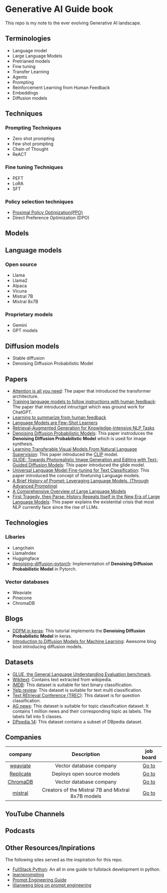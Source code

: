 # Generative AI Guide book

This repo is my note to the ever evolving Generative AI landscape.

## Terminologies
- Language model
- Large Language Models
- Pretrianed models
- Fine tuning
- Transfer Learning
- Agents
- Prompting
- Reinforcement Learning from Human Feedback
- Embeddings
- Diffusion models
  
## Techniques

### Prompting Techniques
- Zero shot prompting
- Few shot prompting
- Chain of Thought
- ReACT

### Fine tuning Techniques
- PEFT
- LoRA
- SFT

### Policy selection techniques
- [Proximal Policy Optimization(PPO)](https://en.wikipedia.org/wiki/Proximal_Policy_Optimization)
- Direct Preference Optimization (DPO)

## Models
## Language models

### Open source
- Llama
- Llama2
- Alpaca
- Vicuna
- Mistral 7B
- Mixtral 8x7B

### Proprietary models
- Gemini
- GPT models

## Diffusion models
- Stable diffusion
- Denoising Diffusion Probabilistic Model

## Papers

- [Attention is all you need](https://arxiv.org/abs/1706.03762): The paper that introduced the transformer architecture.
- [Training language models to follow instructions with human feedback](https://arxiv.org/abs/2203.02155): The paper that introduced intructgpt which was ground work for ChatGPT.
- [Learning to summarize from human feedback](https://arxiv.org/abs/2009.01325)
- [Language Models are Few-Shot Learners](https://arxiv.org/abs/2005.14165)
- [Retrieval-Augmented Generation for Knowledge-Intensive NLP Tasks](https://arxiv.org/abs/2005.11401)
- [Denoising Diffusion Probabilistic Models](https://arxiv.org/abs/2006.11239): This paper instroduces the **Denoising Diffusion Probabilistic Model** which is used for image synthesis.
- [Learning Transferable Visual Models From Natural Language Supervision](https://arxiv.org/abs/2103.00020): This paper introduced the [CLIP](https://openai.com/research/clip) model.
- [GLIDE: Towards Photorealistic Image Generation and Editing with Text-Guided Diffusion Models](https://arxiv.org/abs/2112.10741): This paper introduced the glide model.
- [Universal Language Model Fine-tuning for Text Classification](https://arxiv.org/abs/1801.06146): This paper introduced the concept of finetuning Language models.
- [A Brief History of Prompt: Leveraging Language Models. (Through Advanced Prompting)](https://arxiv.org/abs/2310.04438)
- [A Comprehensive Overview of Large Language Models](https://arxiv.org/abs/2307.06435)
- [First Tragedy, then Parse: History Repeats Itself in the New Era of Large Language Models](https://arxiv.org/abs/2311.05020): This paper explains the existential crisis that most NLP currently face since the rise of LLMs.

## Technologies

### Libaries
- Langchain
- LlamaIndex
- Huggingface
- [denoising-diffusion-pytorch](https://github.com/lucidrains/denoising-diffusion-pytorch): Implementation of **Denoising Diffusion Probabilistic Model**  in Pytorch.

### Vector databases
- Weaviate
- Pinecone
- ChromaDB

## Blogs
- [DDPM in keras](https://keras.io/examples/generative/ddpm/): This tutorial implements the **Denoising Diffusion Probabilistic Model** in keras.
- [Introduction to Diffusion Models for Machine Learning](https://www.assemblyai.com/blog/diffusion-models-for-machine-learning-introduction/): Awesome blog bost introducing diffusion models.

## Datasets
- [GLUE, the General Language Understanding Evaluation benchmark](https://huggingface.co/datasets/glue).
- [Wikitext](https://huggingface.co/datasets/wikitext): Contains text extracted from wikipedia.
- [IMDB](https://huggingface.co/datasets/imdb): This dataset is suitable for text binary classification.
- [Yelp review](https://huggingface.co/datasets/yelp_review_full): This dataset is suitable for text multi classification.
- [Text REtrieval Conference (TREC)](https://huggingface.co/datasets/trec): This dataset is for question classification.
- [AG news](https://huggingface.co/datasets/ag_news): This dataset is suitable for topic classification dataset. It contains 1 million news and their corresponding topic as labels. The labels fall into 5 classes.
-  [DPpedia 14](https://huggingface.co/datasets/fancyzhx/dbpedia_14): This dataset contains a subset of DBpedia dataset.


## Companies

|  company  |    Description |     job board|
| :----:    | :-------------:| :------------:|
| [weaviate](https://weaviate.io/) | Vector database company |  [Go to](https://weaviate.io/company/careers#jobs) |
| [Replicate](https://replicate.com/) | Deploys open source models |  [Go to](https://replicate.com/about#join-us) |
| [ChromaDB](https://www.trychroma.com/) | Vector database company |  [Go to](https://trychroma.notion.site/careers-chroma-9d017c3007c7478ebd85bad854101497) |
| [mistral](https://mistral.ai/)| Creators of the Mistral 7B and Mixtral 8x7B models|[Go to](https://jobs.lever.co/mistral?)|

## YouTube Channels

## Podcasts



## Other Resources/Inpirations
The following sites served as the inspiration for this repo.
- [FullStack Python](https://www.fullstackpython.com/): An all in one guide to fullstack development in python.
- [learnprompting](https://learnprompting.org/docs/intro)
- [Prompt Engineering Guide](https://www.promptingguide.ai/)
- [lilianweng blog on prompt engineering](https://lilianweng.github.io/posts/2023-03-15-prompt-engineering/)

